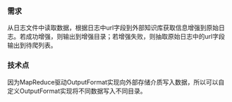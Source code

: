 ### 需求
从日志文件中读取数据，根据日志中url字段到外部知识库获取信息增强到原始日志。若成功增强，则输出到增强目录；若增强失败，则抽取原始日志中的url字段输出到待爬列表。

### 技术点
因为MapReduce驱动OutputFormat实现向外部存储介质写入数据，所以可以自定义OutputFormat实现将不同数据写入不同目录。
